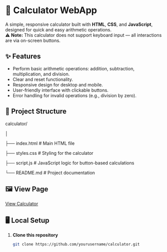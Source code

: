 # 🧮 Calculator WebApp

A simple, responsive calculator built with **HTML**, **CSS**, and **JavaScript**, designed for quick and easy arithmetic operations.  
⚠️ **Note:** This calculator does not support keyboard input — all interactions are via on-screen buttons.

## ✨ Features
- Perform basic arithmetic operations: addition, subtraction, multiplication, and division.
- Clear and reset functionality.
- Responsive design for desktop and mobile.
- User-friendly interface with clickable buttons.
- Error handling for invalid operations (e.g., division by zero).

## 📂 Project Structure
calculator/

│

├── index.html        # Main HTML file

├── styles.css        # Styling for the calculator

├── script.js         # JavaScript logic for button-based calculations

└── README.md         # Project documentation  

## 🖼️ View Page
[View Calculator](https://calculator-by-ss0.netlify.app)

## 🖥️ Local Setup
1. **Clone this repository**
   ```bash
   git clone https://github.com/yourusername/calculator.git

